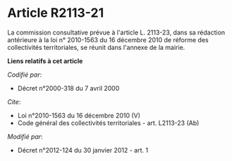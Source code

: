 # Article R2113-21

La commission consultative prévue à l'article L. 2113-23, dans sa rédaction antérieure à la loi n° 2010-1563 du 16 décembre
2010 de réforme des collectivités territoriales, se réunit dans l'annexe de la mairie.

**Liens relatifs à cet article**

_Codifié par_:

  - Décret n°2000-318 du 7 avril 2000

_Cite_:

  - Loi n°2010-1563 du 16 décembre 2010 (V)
  - Code général des collectivités territoriales - art. L2113-23 (Ab)

_Modifié par_:

  - Décret n°2012-124 du 30 janvier 2012 - art. 1
